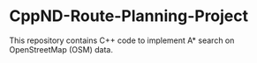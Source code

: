 # CppND-Route-Planning-Project
This repository contains C++ code to implement A* search on OpenStreetMap (OSM) data.
